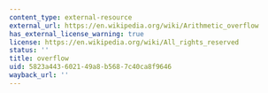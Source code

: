 ```yaml
---
content_type: external-resource
external_url: https://en.wikipedia.org/wiki/Arithmetic_overflow
has_external_license_warning: true
license: https://en.wikipedia.org/wiki/All_rights_reserved
status: ''
title: overflow
uid: 5823a443-6021-49a8-b568-7c40ca8f9646
wayback_url: ''
---
```


